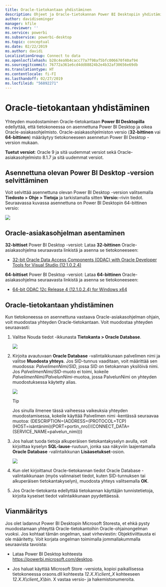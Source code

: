 ```yaml
---
title: Oracle-tietokantaan yhdistäminen
description: Ohjeet ja Oracle-tietokannan Power BI Desktopiin yhdistämiseen tarvittavat ladattavat tiedostot
author: davidiseminger
manager: kfile
ms.reviewer: ''
ms.service: powerbi
ms.subservice: powerbi-desktop
ms.topic: conceptual
ms.date: 02/22/2019
ms.author: davidi
LocalizationGroup: Connect to data
ms.openlocfilehash: b28c4ea9b4cacc77a7f98af5bfc006670f40af94
ms.sourcegitcommit: 76772a361e6cd4dd88824b2e4b32af30656e69db
ms.translationtype: HT
ms.contentlocale: fi-FI
ms.lasthandoff: 02/27/2019
ms.locfileid: "56892271"
---
```

# <a name="connect-to-an-oracle-database"></a>Oracle-tietokantaan yhdistäminen
Yhteyden muodostaminen Oracle-tietokantaan **Power BI Desktopilla** edellyttää, että tietokoneessa on asennettuna Power BI Desktop ja oikea Oracle-asiakasohjelmisto. Oracle-asiakasohjelmiston versio (**32-bittinen** vai **64-bittinen**) määräytyy tietokoneeseen asennetun Power BI Desktop -version mukaan.

**Tuetut versiot**: Oracle 9 ja sitä uudemmat versiot sekä Oracle-asiakasohjelmisto 8.1.7 ja sitä uudemmat versiot.

## <a name="determining-which-version-of-power-bi-desktop-is-installed"></a>Asennettuna olevan Power BI Desktop -version selvittäminen
Voit selvittää asennettuna olevan Power BI Desktop -version valitsemalla **Tiedosto > Ohje > Tietoja** ja tarkistamalla sitten **Versio:**-rivin tiedot. Seuraavassa kuvassa asennettuna on Power BI Desktopin 64-bittinen versio:

![](media/desktop-connect-oracle-database/connect-oracle-database_1.png)

## <a name="installing-the-oracle-client"></a>Oracle-asiakasohjelman asentaminen
**32-bittiset** Power BI Desktop -versiot: Lataa **32-bittinen** Oracle-asiakasohjelma seuraavasta linkistä ja asenna se tietokoneeseen:

* [32-bit Oracle Data Access Components (ODAC) with Oracle Developer Tools for Visual Studio (12.1.0.2.4)](http://www.oracle.com/technetwork/topics/dotnet/utilsoft-086879.html)

**64-bittiset** Power BI Desktop -versiot: Lataa **64-bittinen** Oracle-asiakasohjelma seuraavasta linkistä ja asenna se tietokoneeseen:

* [64-bit ODAC 12c Release 4 (12.1.0.2.4) for Windows x64](http://www.oracle.com/technetwork/database/windows/downloads/index-090165.html)

## <a name="connect-to-an-oracle-database"></a>Oracle-tietokantaan yhdistäminen
Kun tietokoneessa on asennettuna vastaava Oracle-asiakasohjelman ohjain, voit muodostaa yhteyden Oracle-tietokantaan. Voit muodostaa yhteyden seuraavasti:

1. Valitse Nouda tiedot -ikkunasta **Tietokanta > Oracle Database**.
   
   ![](media/desktop-connect-oracle-database/connect-oracle-database_2.png)
2. Kirjoita avautuvaan **Oracle Database** -valintaikkunaan palvelimen nimi ja valitse **Muodosta yhteys**. Jos SID-tunnus vaaditaan, voit määrittää sen muodossa: *PalvelimenNimi/SID*, jossa SID on tietokannan yksilöivä nimi. Jos *PalvelimenNimi/SID*-muoto ei toimi, kokeile *PalvelimenNimi/PalvelunNimi*-muotoa, jossa PalvelunNimi on yhteyden muodostuksessa käytetty alias.


   ![](media/desktop-connect-oracle-database/connect-oracle-database_3.png)

   > [!TIP]
   > Jos sinulla ilmenee tässä vaiheessa vaikeuksia yhteyden muodostamisessa, kokeile käyttää Palvelimen nimi ‑kentässä seuraavaa muotoa: (DESCRIPTION=(ADDRESS=(PROTOCOL=TCP)(HOST=isäntänimi)(PORT=portin_nro))(CONNECT_DATA=(SERVICE_NAME=palvelun_nimi)))
   
3. Jos haluat tuoda tietoja alkuperäisen tietokantakyselyn avulla, voit kirjoittaa kyselyn **SQL-lause**-ruutuun, jonka saa näkyviin laajentamalla **Oracle Database** -valintaikkunan **Lisäasetukset**-osion.
   
   ![](media/desktop-connect-oracle-database/connect-oracle-database_4.png)
4. Kun olet kirjoittanut Oracle-tietokannan tiedot Oracle Database -valintaikkunaan (myös valinnaiset tiedot, kuten SID-tunnuksen tai alkuperäisen tietokantakyselyn), muodosta yhteys valitsemalla **OK**.
5. Jos Oracle-tietokanta edellyttää tietokannan käyttäjän tunnistetietoja, kirjoita kyseiset tiedot valintaikkunaan pyydettäessä.


## <a name="troubleshooting"></a>Vianmääritys

Jos olet ladannut Power BI Desktopin Microsoft Storesta, et ehkä pysty muodostamaan yhteyttä Oracle-tietokantoihin Oracle-ohjainongelman vuoksi. Jos kohtaat tämän ongelman, saat virheviestin: Objektiviittausta ei ole määritetty. Voit korjata ongelman toimimalla jommallakummalla seuraavista tavoista:

* Lataa Power BI Desktop kohteesta https://powerbi.microsoft.com/desktop.

* Jos haluat käyttää Microsoft Store -versiota, kopioi paikallisessa tietokoneessa oraons.dll kohteesta _12.X.X\client_X_ kohteeseen _12.X.X\client_X\bin_. X vastaa versio- ja hakemistonumeroita.
